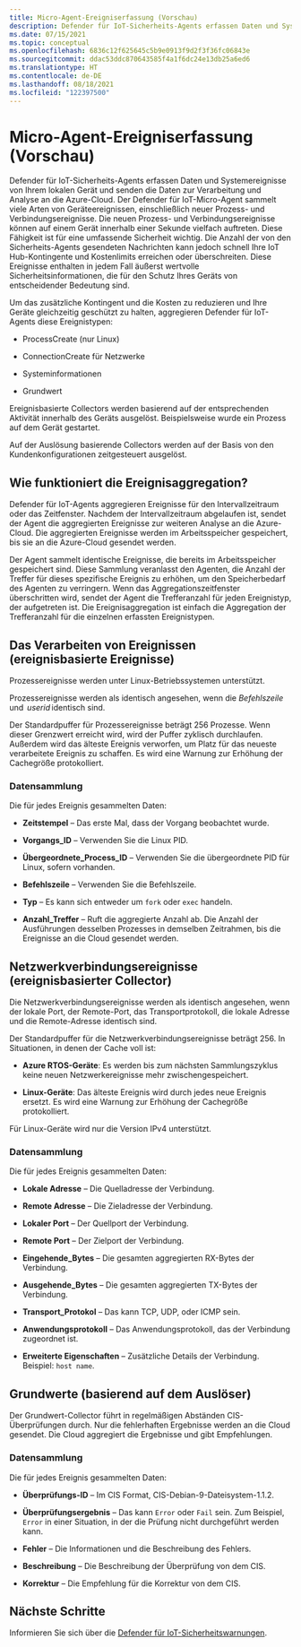 ```yaml
---
title: Micro-Agent-Ereigniserfassung (Vorschau)
description: Defender für IoT-Sicherheits-Agents erfassen Daten und Systemereignisse von Ihrem lokalen Gerät und senden die Daten zur Verarbeitung und Analyse an die Azure-Cloud.
ms.date: 07/15/2021
ms.topic: conceptual
ms.openlocfilehash: 6836c12f625645c5b9e0913f9d2f3f36fc06843e
ms.sourcegitcommit: ddac53ddc870643585f4a1f6dc24e13db25a6ed6
ms.translationtype: HT
ms.contentlocale: de-DE
ms.lasthandoff: 08/18/2021
ms.locfileid: "122397500"
---
```

# <a name="micro-agent-event-collection-preview"></a>Micro-Agent-Ereigniserfassung (Vorschau)

Defender für IoT-Sicherheits-Agents erfassen Daten und Systemereignisse von Ihrem lokalen Gerät und senden die Daten zur Verarbeitung und Analyse an die Azure-Cloud. Der Defender für IoT-Micro-Agent sammelt viele Arten von Geräteereignissen, einschließlich neuer Prozess- und Verbindungsereignisse. Die neuen Prozess- und Verbindungsereignisse können auf einem Gerät innerhalb einer Sekunde vielfach auftreten. Diese Fähigkeit ist für eine umfassende Sicherheit wichtig. Die Anzahl der von den Sicherheits-Agents gesendeten Nachrichten kann jedoch schnell Ihre IoT Hub-Kontingente und Kostenlimits erreichen oder überschreiten. Diese Ereignisse enthalten in jedem Fall äußerst wertvolle Sicherheitsinformationen, die für den Schutz Ihres Geräts von entscheidender Bedeutung sind. 

Um das zusätzliche Kontingent und die Kosten zu reduzieren und Ihre Geräte gleichzeitig geschützt zu halten, aggregieren Defender für IoT-Agents diese Ereignistypen: 

- ProcessCreate (nur Linux) 

- ConnectionCreate für Netzwerke

- Systeminformationen

- Grundwert

Ereignisbasierte Collectors werden basierend auf der entsprechenden Aktivität innerhalb des Geräts ausgelöst. Beispielsweise wurde ein Prozess auf dem Gerät gestartet.  

Auf der Auslösung basierende Collectors werden auf der Basis von den Kundenkonfigurationen zeitgesteuert ausgelöst.

## <a name="how-does-event-aggregation-work"></a>Wie funktioniert die Ereignisaggregation? 

Defender für IoT-Agents aggregieren Ereignisse für den Intervallzeitraum oder das Zeitfenster. Nachdem der Intervallzeitraum abgelaufen ist, sendet der Agent die aggregierten Ereignisse zur weiteren Analyse an die Azure-Cloud. Die aggregierten Ereignisse werden im Arbeitsspeicher gespeichert, bis sie an die Azure-Cloud gesendet werden. 

Der Agent sammelt identische Ereignisse, die bereits im Arbeitsspeicher gespeichert sind. Diese Sammlung veranlasst den Agenten, die Anzahl der Treffer für dieses spezifische Ereignis zu erhöhen, um den Speicherbedarf des Agenten zu verringern. Wenn das Aggregationszeitfenster überschritten wird, sendet der Agent die Trefferanzahl für jeden Ereignistyp, der aufgetreten ist. Die Ereignisaggregation ist einfach die Aggregation der Trefferanzahl für die einzelnen erfassten Ereignistypen. 

## <a name="process-events-event-based"></a>Das Verarbeiten von Ereignissen (ereignisbasierte Ereignisse)

Prozessereignisse werden unter Linux-Betriebssystemen unterstützt. 

Prozessereignisse werden als identisch angesehen, wenn die *Befehlszeile* und  *userid* identisch sind. 

Der Standardpuffer für Prozessereignisse beträgt 256 Prozesse. Wenn dieser Grenzwert erreicht wird, wird der Puffer zyklisch durchlaufen. Außerdem wird das älteste Ereignis verworfen, um Platz für das neueste verarbeitete Ereignis zu schaffen. Es wird eine Warnung zur Erhöhung der Cachegröße protokolliert.

### <a name="data-collection"></a>Datensammlung

Die für jedes Ereignis gesammelten Daten:

- **Zeitstempel** – Das erste Mal, dass der Vorgang beobachtet wurde.

- **Vorgangs_ID** – Verwenden Sie die Linux PID.

- **Übergeordnete_Process_ID** – Verwenden Sie die übergeordnete PID für Linux, sofern vorhanden.

- **Befehlszeile** – Verwenden Sie die Befehlszeile. 

- **Typ** – Es kann sich entweder um `fork` oder `exec` handeln.

- **Anzahl_Treffer** – Ruft die aggregierte Anzahl ab. Die Anzahl der Ausführungen desselben Prozesses in demselben Zeitrahmen, bis die Ereignisse an die Cloud gesendet werden. 

## <a name="network-connection-events-event-based-collector"></a>Netzwerkverbindungsereignisse (ereignisbasierter Collector)

Die Netzwerkverbindungsereignisse werden als identisch angesehen, wenn der lokale Port, der Remote-Port, das Transportprotokoll, die lokale Adresse und die Remote-Adresse identisch sind.

Der Standardpuffer für die Netzwerkverbindungsereignisse beträgt 256. In Situationen, in denen der Cache voll ist: 

- **Azure RTOS-Geräte**: Es werden bis zum nächsten Sammlungszyklus keine neuen Netzwerkereignisse mehr zwischengespeichert.  

- **Linux-Geräte**: Das älteste Ereignis wird durch jedes neue Ereignis ersetzt. Es wird eine Warnung zur Erhöhung der Cachegröße protokolliert.

Für Linux-Geräte wird nur die Version IPv4 unterstützt.

### <a name="data-collection"></a>Datensammlung

Die für jedes Ereignis gesammelten Daten:

- **Lokale Adresse** – Die Quelladresse der Verbindung.

- **Remote Adresse** – Die Zieladresse der Verbindung.

- **Lokaler Port** – Der Quellport der Verbindung.

- **Remote Port** – Der Zielport der Verbindung.

- **Eingehende_Bytes** – Die gesamten aggregierten RX-Bytes der Verbindung.

- **Ausgehende_Bytes** – Die gesamten aggregierten TX-Bytes der Verbindung.

- **Transport_Protokol** – Das kann TCP, UDP, oder ICMP sein.

- **Anwendungsprotokoll** – Das Anwendungsprotokoll, das der Verbindung zugeordnet ist.

- **Erweiterte Eigenschaften** – Zusätzliche Details der Verbindung. Beispiel: `host name`. 

## <a name="baseline-trigger-based"></a>Grundwerte (basierend auf dem Auslöser) 

Der Grundwert-Collector führt in regelmäßigen Abständen CIS-Überprüfungen durch. Nur die fehlerhaften Ergebnisse werden an die Cloud gesendet. Die Cloud aggregiert die Ergebnisse und gibt Empfehlungen. 

### <a name="data-collection"></a>Datensammlung

Die für jedes Ereignis gesammelten Daten:

- **Überprüfungs-ID** – Im CIS Format, CIS-Debian-9-Dateisystem-1.1.2.

- **Überprüfungsergebnis** – Das kann `Error` oder `Fail` sein. Zum Beispiel, `Error` in einer Situation, in der die Prüfung nicht durchgeführt werden kann.

- **Fehler** – Die Informationen und die Beschreibung des Fehlers.

- **Beschreibung** – Die Beschreibung der Überprüfung von dem CIS.

- **Korrektur** – Die Empfehlung für die Korrektur von dem CIS.

## <a name="next-steps"></a>Nächste Schritte

Informieren Sie sich über die [Defender für IoT-Sicherheitswarnungen](concept-security-alerts.md).
